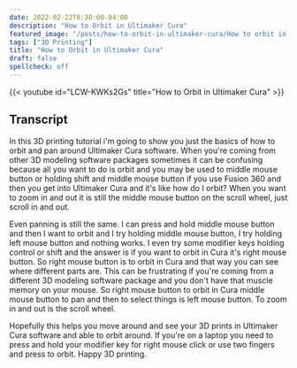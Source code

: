 ```yaml
---
date: 2022-02-22T8:30:00-04:00
description: "How to Orbit in Ultimaker Cura"
featured_image: "/posts/how-to-orbit-in-ultimaker-cura/How to orbit in ultimaker cura title.jpg"
tags: ["3D Printing"]
title: "How to Orbit in Ultimaker Cura"
draft: false
spellcheck: off
---
```


{{< youtube id="LCW-KWKs2Gs" title="How to Orbit in Ultimaker Cura" >}}

## Transcript

In this 3D printing tutorial i'm going to show you just the basics of how to orbit and pan around Ultimaker Cura software. When you're coming from other 3D modeling software packages sometimes it can be confusing because all you want to do is orbit and you may be used to middle mouse button or holding shift and middle mouse button if you use Fusion 360 and then you get into Ultimaker Cura and it's like how do I orbit? When you want to zoom in and out it is still the middle mouse button on the scroll wheel, just scroll in and out.

Even panning is still the same. I can press and hold middle mouse button and then I want to orbit and I try holding middle mouse button, I try holding left mouse button and nothing works. I even try some modifier keys holding control or shift and the answer is if you want to orbit in Cura it's right mouse button. So right mouse button is to orbit in Cura and that way you can see where different parts are. This can be frustrating if you're coming from a different 3D modeling software package and you don't have that muscle memory on your mouse. So right mouse button to orbit in Cura middle mouse button to pan and then to select things is left mouse button. To zoom in and out is the scroll wheel.

Hopefully this helps you move around and see your 3D prints in Ultimaker Cura software and able to orbit around. If you're on a laptop you need to press and hold your modifier key for right mouse click or use two fingers and press to orbit. Happy 3D printing.
